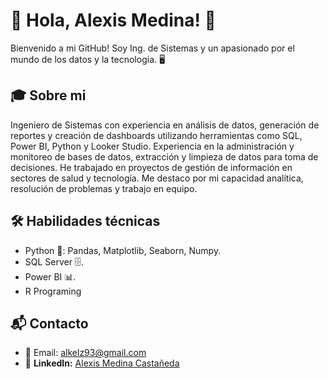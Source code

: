 
# 🚀 Hola, Alexis Medina! 👋

Bienvenido a mi GitHub! Soy Ing. de Sistemas y un apasionado por el mundo de los datos y la tecnologia. 🖥️

## 🎓 Sobre mi

Ingeniero de Sistemas con experiencia en análisis de datos, generación de reportes y creación de dashboards utilizando herramientas como SQL, Power BI, Python y Looker Studio. Experiencia en la administración y monitoreo de bases de datos, extracción y limpieza de datos para toma de decisiones. He trabajado en proyectos de gestión de información en sectores de salud y tecnología. Me destaco por mi capacidad analítica, resolución de problemas y trabajo en equipo.
## 🛠 Habilidades técnicas
- Python 🐍: Pandas, Matplotlib, Seaborn, Numpy.
- SQL Server 🗄️.
- Power BI 📊.
- R Programing 


## 📬 Contacto

- 📧 Email: alkelz93@gmail.com 
- 💼 **LinkedIn:** [Alexis Medina Castañeda](https://www.linkedin.com/in/alexis-medina-casta%C3%B1eda-abba71108/)
